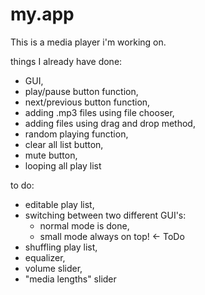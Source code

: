 # my.app
This is a media player i'm working on.

things I already have done:
- GUI,
- play/pause button function,
- next/previous button function,
- adding .mp3 files using file chooser,
- adding files using drag and drop method,
- random playing function,
- clear all list button,
- mute button,
- looping all play list

to do:
- editable play list,
- switching between two different GUI's:
  - normal mode is done,
  - small mode always on top! <- ToDo
- shuffling play list,
- equalizer,
- volume slider,
- "media lengths" slider
